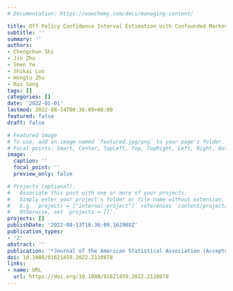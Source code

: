 ```yaml
---
# Documentation: https://wowchemy.com/docs/managing-content/

title: Off-Policy Confidence Interval Estimation with Confounded Markov Decision Process
subtitle: ''
summary: ''
authors:
- Chengchun Shi
- Jin Zhu
- Shen Ye
- Shikai Luo
- Hongtu Zhu
- Rui Song
tags: []
categories: []
date: '2022-01-01'
lastmod: 2022-08-14T00:36:09+08:00
featured: false
draft: false

# Featured image
# To use, add an image named `featured.jpg/png` to your page's folder.
# Focal points: Smart, Center, TopLeft, Top, TopRight, Left, Right, BottomLeft, Bottom, BottomRight.
image:
  caption: ''
  focal_point: ''
  preview_only: false

# Projects (optional).
#   Associate this post with one or more of your projects.
#   Simply enter your project's folder or file name without extension.
#   E.g. `projects = ["internal-project"]` references `content/project/deep-learning/index.md`.
#   Otherwise, set `projects = []`.
projects: []
publishDate: '2022-08-13T16:36:09.162988Z'
publication_types:
- '2'
abstract: ''
publication: '*Journal of the American Statistical Association (Accepted)*'
doi: 10.1080/01621459.2022.2110878
links:
- name: URL
  url: https://doi.org/10.1080/01621459.2022.2110878
---
```


